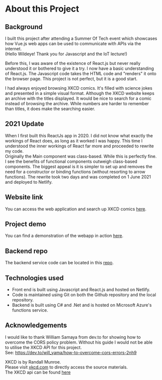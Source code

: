 # About this Project

## Background
I built this project after attending a Summer Of Tech event which showcases how Vue.js web apps can be used to communicate with APIs via the internet.\
(Hello Wildeye! Thank you for Javascript and the IoT lecture!)

Before this, I was aware of the existence of React.js but never really understood it or bothered to give it a try.
I now have a basic understanding of React.js. The Javascript code takes the HTML code and "renders" it onto the browser page.
This project is not perfect, but it is a good start.

I had always enjoyed browsing XKCD comics. It's filled with science jokes and presented in a simple visual format.
Although the XKCD website keeps an archive with the titles displayed. It would be nice to search for a comic instead of browsing the archive.
While numbers are harder to remember than titles, it does make the searching easier.

## 2021 Update
When I first built this ReactJs app in 2020. I did not know what exactly the workings of React does, as long as it worked I was happy. 
This time I understood the inner workings of React far more and proceeded to rewrite my code.\
Originally the Main component was class-based. While this is perfectly fine. I see the benefits of functional components outweigh class-based components. 
The biggest appeal is it is simpler to set up and removes the need for a constructor or binding functions (without resorting to arrow functions).
The rewrite took two days and was completed on 1 June 2021 and deployed to Netlify.

## Website link
You can access the web application and search up XKCD comics [here](https://xkcdsearchwebapp.netlify.app/).

## Project demo
You can find a demonstration of the webapp in action [here](https://www.youtube.com/watch?v=v_YiEfR_okA).

## Backend repo
The backend service code can be located in this [repo](https://github.com/wang-yi-yao/httpTriggerForXKCDwebapp).

## Technologies used
- Front end is built using Javascript and React.js and hosted on Netlify.
- Code is maintained using Git on both the Github repository and the local repository.
- Backend is built using C# and .Net and is hosted on Microsoft Azure's functions service.

## Acknowledgements
I would like to thank William Samaya from dev.to for showing how to overcome the CORS policy problem.
Without his guide I would not be able to utilise the XKCD API for this project.\
See: https://dev.to/will_yama/how-to-overcome-cors-errors-2nh9 


XKCD is by Randall Munroe.\
Please visit [xkcd.com](https://xkcd.com) to directly access the source materials.\
The XKCD api can be found [here](https://xkcd.com/json.html)
